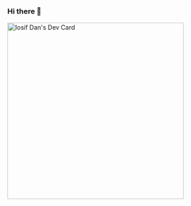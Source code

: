 ### Hi there 👋

<a href="https://app.daily.dev/danutiosif"><img src="https://api.daily.dev/devcards/2a7b036487a745a980a249d5f0afc16a.png?r=qrv" width="400" alt="Iosif Dan's Dev Card"/></a>
<!--
**danutiosif/danutiosif** is a ✨ _special_ ✨ repository because its `README.md` (this file) appears on your GitHub profile.

Here are some ideas to get you started:

- 🔭 I’m currently working on ...
- 🌱 I’m currently learning ...
- 👯 I’m looking to collaborate on ...
- 🤔 I’m looking for help with ...
- 💬 Ask me about ...
- 📫 How to reach me: ...
- 😄 Pronouns: ...
- ⚡ Fun fact: ...
-->
